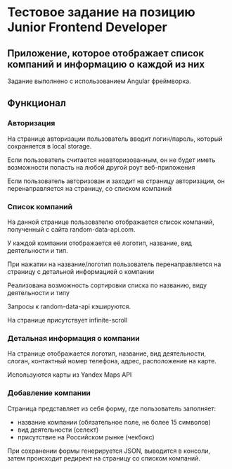 # Тестовое задание на позицию Junior Frontend Developer

## Приложение, которое отображает список компаний и информацию о каждой из них

Задание выполнено с использованием Angular фреймворка.

## Функционал

### Авторизация

На странице авторизации пользователь вводит логин/пароль, который сохраняется в local storage.

Если пользователь считается неавторизованным, он не будет иметь возможности попасть на любой другой роут веб-приложения

Если пользователь авторизован и заходит на страницу авторизации, он перенаправляется на страницу, со списком компаний

 ### Список компаний

На данной странице пользователю отображается список компаний, полученный с сайта random-data-api.com.

У каждой компании отображается её логотип, название, вид деятельности и тип.

При нажатии на название/логотип пользователь перенаправляется на страницу с детальной информацией о компании

Реализована возможность сортировки списка по названию, виду деятельности и типу

Запросы к random-data-api кэшируются.

На странице присутствует infinite-scroll

 ### Детальная информация о компании

На странице отображается логотип, название, вид деятельности, слоган, контактный номер телефона, адрес, расположение на карте.

Используются карты из Yandex Maps API

 ### Добавление компании
Страница представляет из себя форму, где пользователь заполняет:

- название компании (обязательное поле, не более 15 символов)
- вид деятельности (селект)
- присутствие на Российском рынке (чекбокс)

При сохранении формы генерируется JSON, выводится в консоли, затем происходит редирект на страницу со списком компаний.


